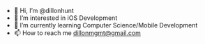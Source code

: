 - 👋 Hi, I’m @dillonhunt
- 👀 I’m interested in iOS Development
- 🌱 I’m currently learning Computer Science/Mobile Development
- 📫 How to reach me dillonmgmt@gmail.com

<!---
dillonhunt/dillonhunt is a ✨ special ✨ repository because its `README.md` (this file) appears on your GitHub profile.
You can click the Preview link to take a look at your changes.
--->
